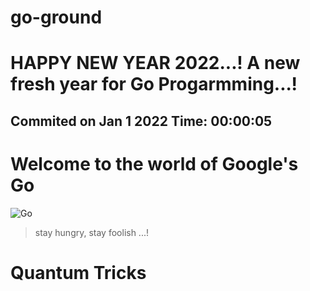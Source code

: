# go-ground
# HAPPY NEW YEAR 2022...! A new fresh year for Go Progarmming...!
## Commited on Jan 1 2022 Time: 00:00:05
# Welcome to the world of Google's Go
![Go](https://miro.medium.com/max/3152/1*Ifpd_HtDiK9u6h68SZgNuA.png)

> stay hungry, stay foolish ...!
# Quantum Tricks
